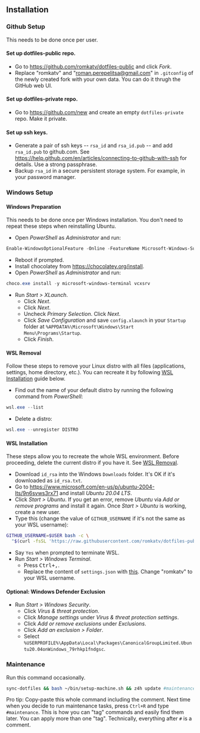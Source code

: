 ## Installation

### Github Setup

This needs to be done once per user.

#### Set up dotfiles-public repo.

- Go to https://github.com/romkatv/dotfiles-public and click *Fork*.
- Replace "romkatv" and "roman.perepelitsa@gmail.com" in `.gitconfig` of the newly created fork with your own data. You can do it thrugh the GitHub web UI.

#### Set up dotfiles-private repo.

- Go to https://github.com/new and create an empty `dotfiles-private` repo. Make it private.

#### Set up ssh keys.

- Generate a pair of ssh keys -- `rsa_id` and `rsa_id.pub` -- and add `rsa_id.pub` to github.com. See https://help.github.com/en/articles/connecting-to-github-with-ssh for details. Use a strong passphrase.
- Backup `rsa_id` in a secure persistent storage system. For example, in your password manager.

### Windows Setup

#### Windows Preparation

This needs to be done once per Windows installation. You don't need to repeat these steps when reinstalling Ubuntu.

- Open *PowerShell* as *Administrator* and run:
```powershell
Enable-WindowsOptionalFeature -Online -FeatureName Microsoft-Windows-Subsystem-Linux
```
- Reboot if prompted.
- Install chocolatey from https://chocolatey.org/install.
- Open *PowerShell* as *Administrator* and run:
```powershell
choco.exe install -y microsoft-windows-terminal vcxsrv
```
- Run *Start > XLaunch*.
  - Click *Next*.
  - Click *Next*.
  - Uncheck *Primary Selection*. Click *Next*.
  - Click *Save Configuration* and save `config.xlaunch` in your `Startup` folder at `%APPDATA%\Microsoft\Windows\Start Menu\Programs\Startup`.
  - Click *Finish*.

#### WSL Removal

Follow these steps to remove your Linux distro with all files (applications, settings, home directory, etc.). You can recreate it by following [WSL Installation](#wsl-installation) guide below.

- Find out the name of your default distro by running the following command from *PowerShell*:
```powershell
wsl.exe --list
```
- Delete a distro:
```powershell
wsl.exe --unregister DISTRO
```

#### WSL Installation

These steps allow you to recreate the whole WSL environment. Before proceeding, delete the current distro if you have it. See [WSL Removal](#wsl-removal).

- Download `id_rsa` into the Windows `Downloads` folder. It's OK if it's downloaded as `id_rsa.txt`.
- Go to https://www.microsoft.com/en-us/p/ubuntu-2004-lts/9n6svws3rx71 and install *Ubuntu 20.04 LTS*.
- Click *Start > Ubuntu*. If you get an error, remove *Ubuntu* via *Add or remove programs* and install it again. Once *Start > Ubuntu* is working, create a new user.
- Type this (change the value of `GITHUB_USERNAME` if it's not the same as your WSL username):
```bash
GITHUB_USERNAME=$USER bash -c \
  "$(curl -fsSL 'https://raw.githubusercontent.com/romkatv/dotfiles-public/master/bin/bootstrap-machine.sh')"
```
- Say `Yes` when prompted to terminate WSL.
- Run *Start > Windows Terminal*.
  - Press <kbd>Ctrl+,</kbd>.
  - Replace the content of `settings.json` with [this](https://raw.githubusercontent.com/romkatv/dotfiles-public/master/dotfiles/microsoft-terminal-settings.json). Change "romkatv" to your WSL username.

#### Optional: Windows Defender Exclusion

- Run *Start > Windows Security*.
  - Click *Virus & threat protection*.
  - Click *Manage settings* under *Virus & threat protection settings*.
  - Click *Add or remove exclusions* under *Exclusions*.
  - Click *Add an exclusion > Folder*.
  - Select `%USERPROFILE%\AppData\Local\Packages\CanonicalGroupLimited.Ubuntu20.04onWindows_79rhkp1fndgsc`.

### Maintenance

Run this command occasionally.

```zsh
sync-dotfiles && bash ~/bin/setup-machine.sh && z4h update #maintenance
```

Pro tip: Copy-paste this whole command including the comment. Next time when you decide to run maintenance tasks, press `Ctrl+R` and type `#maintenance`. This is how you can "tag" commands and easily find them later. You can apply more than one "tag". Technically, everything after `#` is a comment.
